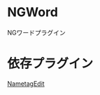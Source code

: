 # NGWord

NGワードプラグイン

# 依存プラグイン

[NametagEdit](https://www.spigotmc.org/resources/nametagedit.3836/)